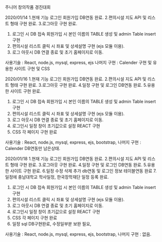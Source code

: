 주니어 창의작품 경진대회

2020/01/14 
1.현재 기능 로그인 회원가입 DB연동 완료.
2.편의시설 지도 API 및 리스트 형태 구현 완료.
3.로그아웃 구현 완료.

1. 로그인 시 DB 접속 회원가입 시 본인 이름의 TABLE 생성 및 admin Table insert 구현 
2. 편의시설 리스트 클릭 시 좌표 및 상세설명 구현 (ejs 모듈 이용).
3. 로그 아웃시 DB 연결 종료 및 초기 홈페이지로 이동.

사용기술 : React, node.js, mysql, express, ejs 
나머지 구현 : Calender 구현 및 유용한 사이트 구현 및 CSS 

2020/01/16
1.현재 기능 로그인 회원가입 DB연동 완료.
2.편의시설 지도 API 및 리스트 형태 구현 완료.
3.로그아웃 구현 완료.
4.일정 구현 및 로그인 DB연동 완료.
5.유용한 사이트 구현 완료.

1. 로그인 시 DB 접속 회원가입 시 본인 이름의 TABLE 생성 및 admin Table insert 구현 
2. 편의시설 리스트 클릭 시 좌표 및 상세설명 구현 (ejs 모듈 이용).
3. 로그 아웃시 DB 연결 종료 및 초기 홈페이지로 이동.
4. 로그인시 일정 창이 초기값으로 설정 REACT 구현 
5. CSS 각 페이지 구현 완료

사용기술 : React, node.js, mysql, express, ejs, bootstrap,
나머지 구현 : Calender DB연동만 남은상태.

2020/01/18
1.현재 기능 로그인 회원가입 DB연동 완료.
2.편의시설 지도 API 및 리스트 형태 구현 완료.
3.로그아웃 구현 완료.
4.일정 구현 및 로그인 DB연동 완료.
5.유용한 사이트 구현 완료.
6.일정 수정 삭제 추가 db연동 및 로그인 정보 테이블연동 완료
7.일정에 충남대학교 학사일정, 한국장학재단 일정 등록 완료.


1. 로그인 시 DB 접속 회원가입 시 본인 이름의 TABLE 생성 및 admin Table insert 구현 
2. 편의시설 리스트 클릭 시 좌표 및 상세설명 구현 (ejs 모듈 이용).
3. 로그 아웃시 DB 연결 종료 및 초기 홈페이지로 이동.
4. 로그인시 일정 창이 초기값으로 설정 REACT 구현 
5. CSS 각 페이지 구현 완료
6. 일정 sql DB구현완료, 수정일부분 보완 필요,  

사용기술 : React, node.js, mysql, express, ejs, bootstrap,
나머지 구현 : 없음.
